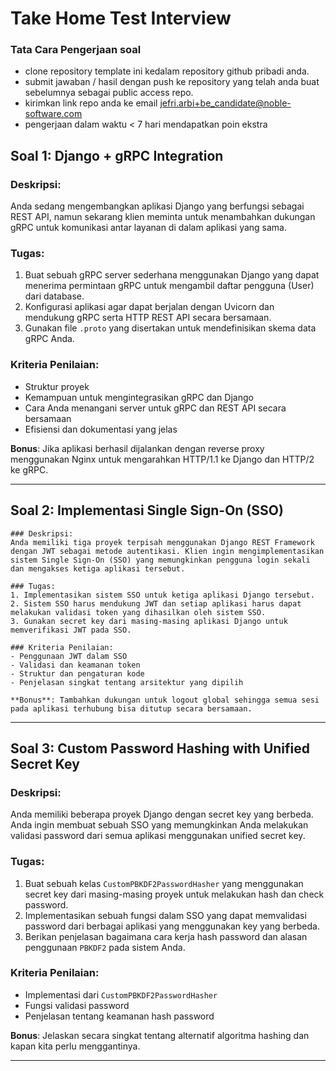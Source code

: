 # Take Home Test Interview
### Tata Cara Pengerjaan soal
- clone repository template ini kedalam repository github pribadi anda.
- submit jawaban / hasil dengan push ke repository yang telah anda buat sebelumnya sebagai public access repo.
- kirimkan link repo anda ke email jefri.arbi+be_candidate@noble-software.com
- pengerjaan dalam waktu < 7 hari mendapatkan poin ekstra
  
## Soal 1: Django + gRPC Integration

### Deskripsi:
Anda sedang mengembangkan aplikasi Django yang berfungsi sebagai REST API, namun sekarang klien meminta untuk menambahkan dukungan gRPC untuk komunikasi antar layanan di dalam aplikasi yang sama.

### Tugas:
1. Buat sebuah gRPC server sederhana menggunakan Django yang dapat menerima permintaan gRPC untuk mengambil daftar pengguna (User) dari database.
2. Konfigurasi aplikasi agar dapat berjalan dengan Uvicorn dan mendukung gRPC serta HTTP REST API secara bersamaan.
3. Gunakan file `.proto` yang disertakan untuk mendefinisikan skema data gRPC Anda.

### Kriteria Penilaian:
- Struktur proyek
- Kemampuan untuk mengintegrasikan gRPC dan Django
- Cara Anda menangani server untuk gRPC dan REST API secara bersamaan
- Efisiensi dan dokumentasi yang jelas

**Bonus**: Jika aplikasi berhasil dijalankan dengan reverse proxy menggunakan Nginx untuk mengarahkan HTTP/1.1 ke Django dan HTTP/2 ke gRPC.

---

## Soal 2: Implementasi Single Sign-On (SSO)

    ### Deskripsi:
    Anda memiliki tiga proyek terpisah menggunakan Django REST Framework dengan JWT sebagai metode autentikasi. Klien ingin mengimplementasikan sistem Single Sign-On (SSO) yang memungkinkan pengguna login sekali dan mengakses ketiga aplikasi tersebut.

    ### Tugas:
    1. Implementasikan sistem SSO untuk ketiga aplikasi Django tersebut.
    2. Sistem SSO harus mendukung JWT dan setiap aplikasi harus dapat melakukan validasi token yang dihasilkan oleh sistem SSO.
    3. Gunakan secret key dari masing-masing aplikasi Django untuk memverifikasi JWT pada SSO.

    ### Kriteria Penilaian:
    - Penggunaan JWT dalam SSO
    - Validasi dan keamanan token
    - Struktur dan pengaturan kode
    - Penjelasan singkat tentang arsitektur yang dipilih

    **Bonus**: Tambahkan dukungan untuk logout global sehingga semua sesi pada aplikasi terhubung bisa ditutup secara bersamaan.

---

## Soal 3: Custom Password Hashing with Unified Secret Key

### Deskripsi:
Anda memiliki beberapa proyek Django dengan secret key yang berbeda. Anda ingin membuat sebuah SSO yang memungkinkan Anda melakukan validasi password dari semua aplikasi menggunakan unified secret key.

### Tugas:
1. Buat sebuah kelas `CustomPBKDF2PasswordHasher` yang menggunakan secret key dari masing-masing proyek untuk melakukan hash dan check password.
2. Implementasikan sebuah fungsi dalam SSO yang dapat memvalidasi password dari berbagai aplikasi yang menggunakan key yang berbeda.
3. Berikan penjelasan bagaimana cara kerja hash password dan alasan penggunaan `PBKDF2` pada sistem Anda.

### Kriteria Penilaian:
- Implementasi dari `CustomPBKDF2PasswordHasher`
- Fungsi validasi password
- Penjelasan tentang keamanan hash password

**Bonus**: Jelaskan secara singkat tentang alternatif algoritma hashing dan kapan kita perlu menggantinya.

---
